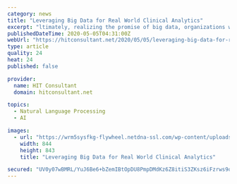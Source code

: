 ```yaml
---
category: news
title: "Leveraging Big Data for Real World Clinical Analytics"
excerpt: "ltimately, realizing the promise of big data, organizations will be able to deliver more actionable data at the point of patient interaction"
publishedDateTime: 2020-05-05T04:31:00Z
webUrl: "https://hitconsultant.net/2020/05/05/leveraging-big-data-for-real-world-clinical-analytics/"
type: article
quality: 24
heat: 24
published: false

provider:
  name: HIT Consultant
  domain: hitconsultant.net

topics:
  - Natural Language Processing
  - AI

images:
  - url: "https://wrm5sysfkg-flywheel.netdna-ssl.com/wp-content/uploads/2020/05/Abhay-Singhal.jpg"
    width: 844
    height: 843
    title: "Leveraging Big Data for Real World Clinical Analytics"

secured: "UV0y07wBMRL/YuJ6Be6+bZemIBtOpDU8PmpDMdKz6Z8itiS3ZKsz6iFzrws9oX61pD4N8kIPTQoaRqQuzZIqav3ZZCpDYTx8cppho1PrUR0VGBk0CN1AUYeMJk2+WjkMn0FO98481WPMk2x/CQcMghEkd7TR9/vo1vmkWZQf4sjAI98CqT7Qf/qwW3HukPMnkPZSbLEBVQVDNpKW9ytdpUIzo/T3Bz0y2W7/gjICd0UxeFcb4h3edKXWxr2jZkJF9+fx24PFlnqbe29hJsIkbBAvS4lBWYvPDxNV3+yUvqQG8luqb0PK3hC+tuqrkSsx;dn1dUm0wAuPc2bcLUaPmeQ=="
---
```


